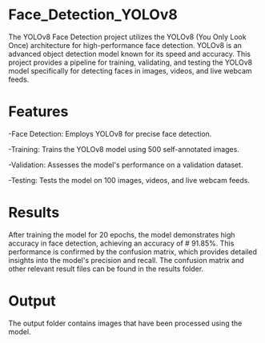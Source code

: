 # Face_Detection_YOLOv8

The YOLOv8 Face Detection project utilizes the YOLOv8 (You Only Look Once) architecture for high-performance face detection. YOLOv8 is an advanced object detection model known for its speed and accuracy. This project provides a pipeline for training, validating, and testing the YOLOv8 model specifically for detecting faces in images, videos, and live webcam feeds.

# Features
-Face Detection: Employs YOLOv8 for precise face detection.

-Training: Trains the YOLOv8 model using 500 self-annotated images.

-Validation: Assesses the model's performance on a validation dataset.

-Testing: Tests the model on 100 images, videos, and live webcam feeds.


# Results 
After training the model for 20 epochs, the model demonstrates high accuracy in face detection, achieving an accuracy of # 91.85%. This performance is confirmed by the confusion matrix, which provides detailed insights into the model's precision and recall. The confusion matrix and other relevant result files can be found in the results folder.

# Output 
The output folder contains images that have been processed using the model.
